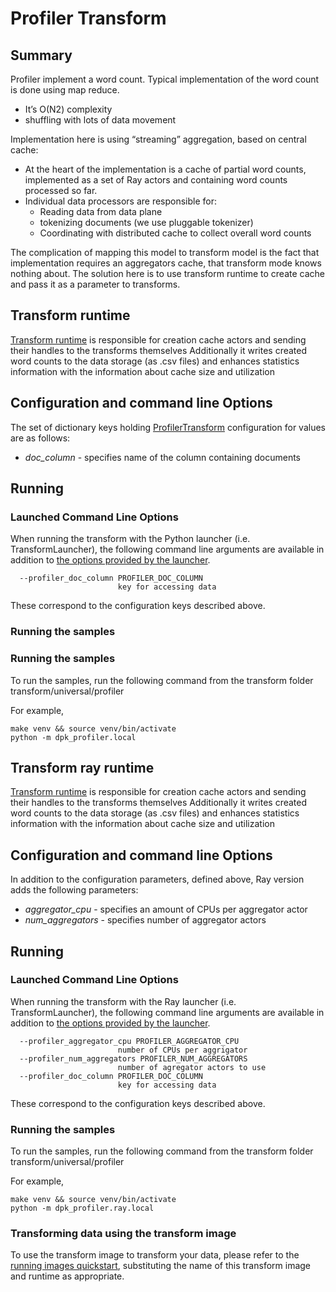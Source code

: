 # Profiler Transform 


## Summary

Profiler implement a word count. Typical implementation of the word count is done using map reduce.
* It’s O(N2) complexity
* shuffling with lots of data movement

Implementation here is using “streaming” aggregation, based on central cache:

* At the heart of the implementation is a cache of partial word counts, implemented as a set of Ray actors and containing 
word counts processed so far.
* Individual data processors are responsible for:
  * Reading data from data plane
  * tokenizing documents (we use pluggable tokenizer)
  * Coordinating with distributed cache to collect overall word counts

The complication of mapping this model to transform model is the fact that implementation requires an aggregators cache, 
that transform mode knows nothing about. The solution here is to use transform runtime to create cache
and pass it as a parameter to transforms.

## Transform runtime

[Transform runtime](dpk_profiler/runtime.py) is responsible for creation cache actors and sending their 
handles to the transforms themselves
Additionally it writes created word counts to the data storage (as .csv files) and enhances statistics information with the information about cache size and utilization

## Configuration and command line Options

The set of dictionary keys holding [ProfilerTransform](src/profiler_transform_python.py)
configuration for values are as follows:

* _doc_column_ - specifies name of the column containing documents

## Running

### Launched Command Line Options
When running the transform with the Python launcher (i.e. TransformLauncher),
the following command line arguments are available in addition to
[the options provided by the launcher](../../../../data-processing-lib/doc/launcher-options.md).

```shell
  --profiler_doc_column PROFILER_DOC_COLUMN
                        key for accessing data
 ```

These correspond to the configuration keys described above.

### Running the samples
### Running the samples
To run the samples, run the following command from the transform folder transform/universal/profiler

For example, 
```shell
make venv && source venv/bin/activate
python -m dpk_profiler.local
```


## Transform ray runtime

[Transform runtime](dpk_profiler/ray/runtime.py) is responsible for creation cache actors and sending their 
handles to the transforms themselves
Additionally it writes created word counts to the data storage (as .csv files) and enhances statistics information with the information about cache size and utilization

## Configuration and command line Options

In addition to the configuration parameters, defined above, 
Ray version adds the following parameters:

* _aggregator_cpu_ - specifies an amount of CPUs per aggregator actor
* _num_aggregators_ - specifies number of aggregator actors

## Running

### Launched Command Line Options
When running the transform with the Ray launcher (i.e. TransformLauncher),
the following command line arguments are available in addition to
[the options provided by the launcher](../../../../data-processing-lib/doc/launcher-options.md).

```shell
  --profiler_aggregator_cpu PROFILER_AGGREGATOR_CPU
                        number of CPUs per aggrigator
  --profiler_num_aggregators PROFILER_NUM_AGGREGATORS
                        number of agregator actors to use
  --profiler_doc_column PROFILER_DOC_COLUMN
                        key for accessing data
 ```

These correspond to the configuration keys described above.

### Running the samples
To run the samples, run the following command from the transform folder transform/universal/profiler

For example, 
```shell
make venv && source venv/bin/activate
python -m dpk_profiler.ray.local
```

### Transforming data using the transform image

To use the transform image to transform your data, please refer to the
[running images quickstart](../../../../doc/quick-start/run-transform-image.md),
substituting the name of this transform image and runtime as appropriate.

